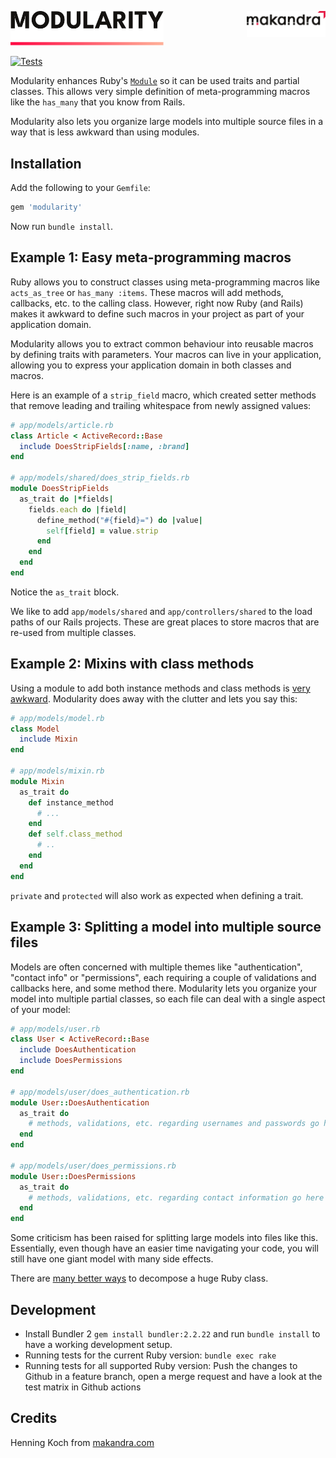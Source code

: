<p>
  <a href="https://makandra.de/">
    <picture>
      <source media="(prefers-color-scheme: light)" srcset="media/makandra-with-bottom-margin.light.svg">
      <source media="(prefers-color-scheme: dark)" srcset="media/makandra-with-bottom-margin.dark.svg">
      <img align="right" width="25%" alt="makandra" src="media/makandra-with-bottom-margin.light.svg">
    </picture>
  </a>

  <picture>
    <source media="(prefers-color-scheme: light)" srcset="media/logo.light.shapes.svg">
    <source media="(prefers-color-scheme: dark)" srcset="media/logo.dark.shapes.svg">
    <img width="245" alt="Modularity" role="heading" aria-level="1" src="media/logo.light.shapes.svg">
  </picture>
</p>

[![Tests](https://github.com/makandra/modularity/workflows/Tests/badge.svg)](https://github.com/makandra/modularity/actions)

Modularity enhances Ruby's [`Module`](http://apidock.com/ruby/Module) so it can be used traits and partial classes.
This allows very simple definition of meta-programming macros like the
`has_many` that you know from Rails.

Modularity also lets you organize large models into multiple source files
in a way that is less awkward than using modules.

## Installation

Add the following to your `Gemfile`:

```ruby
gem 'modularity'
```

Now run `bundle install`.

## Example 1: Easy meta-programming macros

Ruby allows you to construct classes using meta-programming macros like
`acts_as_tree` or `has_many :items`. These macros will add methods,
callbacks, etc. to the calling class. However, right now Ruby (and Rails) makes it awkward to define
such macros in your project as part of your application domain.

Modularity allows you to extract common behaviour into reusable macros by defining traits with parameters.
Your macros can live in your application, allowing you to express your application domain in both classes
and macros.

Here is an example of a `strip_field` macro, which created setter methods that remove leading and trailing whitespace from newly assigned values:

```ruby
# app/models/article.rb
class Article < ActiveRecord::Base
  include DoesStripFields[:name, :brand]
end

# app/models/shared/does_strip_fields.rb
module DoesStripFields
  as_trait do |*fields|
    fields.each do |field|
      define_method("#{field}=") do |value|
        self[field] = value.strip
      end
    end
  end
end
```

Notice the `as_trait` block.

We like to add `app/models/shared` and `app/controllers/shared` to the load paths of our Rails projects.
These are great places to store macros that are re-used from multiple classes.

## Example 2: Mixins with class methods

Using a module to add both instance methods and class methods is
[very awkward](http://redcorundum.blogspot.com/2006/06/mixing-in-class-methods.html).
Modularity does away with the clutter and lets you say this:

```ruby
# app/models/model.rb
class Model
  include Mixin
end

# app/models/mixin.rb
module Mixin
  as_trait do
    def instance_method
      # ...
    end
    def self.class_method
      # ..
    end
  end
end
```

`private` and `protected` will also work as expected when defining a trait.

## Example 3: Splitting a model into multiple source files

Models are often concerned with multiple themes like "authentication", "contact info" or "permissions", each requiring
a couple of validations and callbacks here, and some method there. Modularity lets you organize your model into multiple
partial classes, so each file can deal with a single aspect of your model:

```ruby
# app/models/user.rb
class User < ActiveRecord::Base
  include DoesAuthentication
  include DoesPermissions
end

# app/models/user/does_authentication.rb
module User::DoesAuthentication
  as_trait do
    # methods, validations, etc. regarding usernames and passwords go here
  end
end

# app/models/user/does_permissions.rb
module User::DoesPermissions
  as_trait do
    # methods, validations, etc. regarding contact information go here
  end
end
```

Some criticism has been raised for splitting large models into files like this.
Essentially, even though have an easier time navigating your code, you will still
have one giant model with many side effects.

There are [many better ways](http://blog.codeclimate.com/blog/2012/10/17/7-ways-to-decompose-fat-activerecord-models/)
to decompose a huge Ruby class.

## Development

* Install Bundler 2 `gem install bundler:2.2.22` and run `bundle install` to have a working development setup.
* Running tests for the current Ruby version: `bundle exec rake`
* Running tests for all supported Ruby version: Push the changes to Github in a feature branch, open a merge request and have a look at the test matrix in Github actions

## Credits

Henning Koch from [makandra.com](http://makandra.com/)
